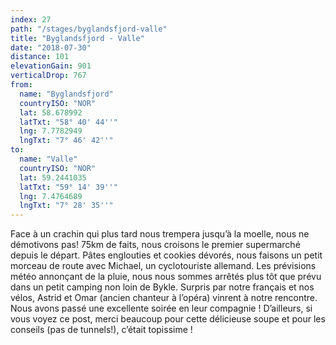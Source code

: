 ```yaml
---
index: 27
path: "/stages/byglandsfjord-valle"
title: "Byglandsfjord - Valle"
date: "2018-07-30"
distance: 101
elevationGain: 901
verticalDrop: 767
from:
  name: "Byglandsfjord"
  countryISO: "NOR"
  lat: 58.678992
  latTxt: "58° 40' 44''"
  lng: 7.7782949
  lngTxt: "7° 46' 42''"
to:
  name: "Valle"
  countryISO: "NOR"
  lat: 59.2441035
  latTxt: "59° 14' 39''"
  lng: 7.4764689
  lngTxt: "7° 28' 35''"
---
```


Face à un crachin qui plus tard nous trempera jusqu’à la moelle, nous ne démotivons pas! 75km de faits, nous croisons le premier supermarché depuis le départ. Pâtes englouties et cookies dévorés, nous faisons un petit morceau de route avec Michael, un cyclotouriste allemand. Les prévisions météo annonçant de la pluie, nous nous sommes arrêtés plus tôt que prévu dans un petit camping non loin de Bykle. Surpris par notre français et nos vélos, Astrid et Omar (ancien chanteur à l’opéra) vinrent à notre rencontre. Nous avons passé une excellente soirée en leur compagnie ! D’ailleurs, si vous voyez ce post, merci beaucoup pour cette délicieuse soupe et pour les conseils (pas de tunnels!), c’était topissime !
